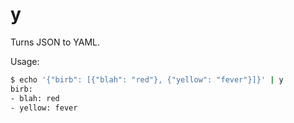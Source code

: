 # y

Turns JSON to YAML.

Usage:
```bash
$ echo '{"birb": [{"blah": "red"}, {"yellow": "fever"}]}' | y
birb:
- blah: red
- yellow: fever
```
